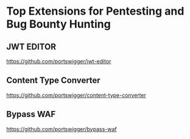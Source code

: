 # Top Extensions for Pentesting and Bug Bounty Hunting 

## JWT EDITOR
https://github.com/portswigger/jwt-editor

## Content Type Converter
https://github.com/portswigger/content-type-converter

## Bypass WAF
https://github.com/portswigger/bypass-waf
